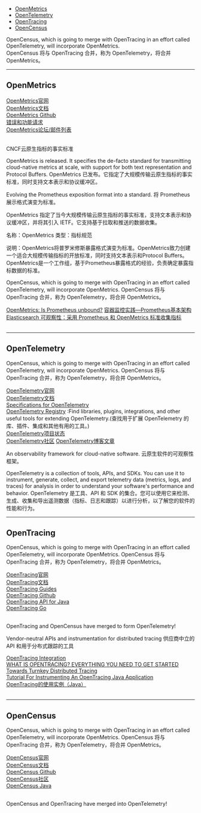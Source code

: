 - [OpenMetrics](#OpenMetrics)
- [OpenTelemetry](#OpenTelemetry)
- [OpenTracing](#OpenTracing)
- [OpenCensus](#OpenCensus)

OpenCensus, which is going to merge with OpenTracing in an effort called OpenTelemetry, will incorporate OpenMetrics.  
OpenCensus 将与 OpenTracing 合并，称为 OpenTelemetry，将合并 OpenMetrics。

---------------------------------------------------------------------------------------------------------------------


## OpenMetrics

[OpenMetrics官网](https://openmetrics.io/)  
[OpenMetrics文档](https://github.com/OpenObservability/OpenMetrics/blob/main/specification/OpenMetrics.md)  
[OpenMetrics Github](https://github.com/OpenObservability/OpenMetrics)  
[错误和功能请求](https://github.com/OpenObservability/OpenMetrics/issues)  
[OpenMetrics论坛/邮件列表](https://groups.google.com/g/openmetrics?pli=1)  
[]()  
[]()  


CNCF云原生指标的事实标准

OpenMetrics is released. It specifies the de-facto standard for transmitting cloud-native metrics at scale, with support for both text representation and Protocol Buffers.
OpenMetrics 已发布。它指定了大规模传输云原生指标的事实标准，同时支持文本表示和协议缓冲区。


Evolving the Prometheus exposition format into a standard.
将 Prometheus 展示格式演变为标准。


OpenMetrics 指定了当今大规模传输云原生指标的事实标准，支持文本表示和协议缓冲区，并将其引入 IETF。它支持基于拉取和推送的数据收集。



名称：OpenMetrics
类型：指标规范

说明：OpenMetrics将普罗米修斯暴露格式演变为标准。OpenMetrics致力创建一个适合大规模传输指标的开放标准，同时支持文本表示和Protocol Buffers。OpenMetrics是一个工作组，基于Prometheus暴露格式的经验，负责确定暴露指标数据的标准。


OpenCensus, which is going to merge with OpenTracing in an effort called OpenTelemetry, will incorporate OpenMetrics.
OpenCensus 将与 OpenTracing 合并，称为 OpenTelemetry，将合并 OpenMetrics。




[OpenMetrics: Is Prometheus unbound?](https://sysdig.com/blog/openmetrics-is-prometheus-unbound/)
[容器监控实践—Prometheus基本架构](https://segmentfault.com/a/1190000018372347)  
[Elasticsearch 可观察性：采用 Prometheus 和 OpenMetrics 标准收集指标](https://www.elastic.co/cn/blog/elasticsearch-observability-embracing-prometheus-and-openmetrics-standards-for-metrics)  
[]()  
[]()  



---------------------------------------------------------------------------------------------------------------------
## OpenTelemetry


OpenCensus, which is going to merge with OpenTracing in an effort called OpenTelemetry, will incorporate OpenMetrics.
OpenCensus 将与 OpenTracing 合并，称为 OpenTelemetry，将合并 OpenMetrics。


[OpenTelemetry官网](https://opentelemetry.io/)  
[OpenTelemetry文档](https://opentelemetry.io/docs/)  
[Specifications for OpenTelemetry](https://github.com/open-telemetry/opentelemetry-specification)  
[OpenTelemetry Registry](https://opentelemetry.io/registry/) :Find libraries, plugins, integrations, and other useful tools for extending OpenTelemetry.(查找用于扩展 OpenTelemetry 的库、插件、集成和其他有用的工具。)  
[OpenTelemetry项目状态](https://opentelemetry.io/status/)  
[OpenTelemetry社区](https://opentelemetry.io/community/)
[OpenTelemetry博客文章](https://medium.com/opentelemetry)  


An observability framework for cloud-native software.
云原生软件的可观察性框架。

OpenTelemetry is a collection of tools, APIs, and SDKs. You can use it to instrument, generate, collect, and export telemetry data (metrics, logs, and traces) for analysis in order to understand your software's performance and behavior.
OpenTelemetry 是工具、API 和 SDK 的集合。您可以使用它来检测、生成、收集和导出遥测数据（指标、日志和跟踪）以进行分析，以了解您的软件的性能和行为。



---------------------------------------------------------------------------------------------------------------------
## OpenTracing


OpenCensus, which is going to merge with OpenTracing in an effort called OpenTelemetry, will incorporate OpenMetrics.
OpenCensus 将与 OpenTracing 合并，称为 OpenTelemetry，将合并 OpenMetrics。



[OpenTracing官网](https://opentracing.io/)  
[OpenTracing文档](https://opentracing.io/docs/)  
[OpenTracing Guides](https://opentracing.io/guides/java/)  
[OpenTracing Github](https://github.com/opentracing)  
[OpenTracing API for Java](https://github.com/opentracing/opentracing-java)  
[OpenTracing Go](https://github.com/opentracing/opentracing-go)  
[]()  
[]()


OpenTracing and OpenCensus have merged to form OpenTelemetry!

Vendor-neutral APIs and instrumentation for distributed tracing
供应商中立的 API 和用于分布式跟踪的工具



[OpenTracing Integration](https://www.instana.com/supported-technologies/opentracing/)  
[WHAT IS OPENTRACING? EVERYTHING YOU NEED TO GET STARTED](https://www.scalyr.com/blog/what-is-opentracing/)  
[Towards Turnkey Distributed Tracing](https://medium.com/opentracing/towards-turnkey-distributed-tracing-5f4297d1736)  
[Tutorial For Instrumenting An OpenTracing Java Application](https://docs.wavefront.com/tracing_java_tutorial.html)  
[OpenTracing的使用实例（Java）](https://developer.aliyun.com/article/746760)  
[]()  
[]()



---------------------------------------------------------------------------------------------------------------------

## OpenCensus

OpenCensus, which is going to merge with OpenTracing in an effort called OpenTelemetry, will incorporate OpenMetrics.
OpenCensus 将与 OpenTracing 合并，称为 OpenTelemetry，将合并 OpenMetrics。


[OpenCensus官网](https://opencensus.io/)  
[OpenCensus文档](https://opencensus.io/introduction/)  
[OpenCensus Github](https://github.com/census-instrumentation)  
[OpenCensus社区](https://opencensus.io/community/)  
[OpenCensus Java](https://github.com/census-instrumentation/opencensus-java)  
[]()  
[]()  


OpenCensus and OpenTracing have merged into OpenTelemetry!





